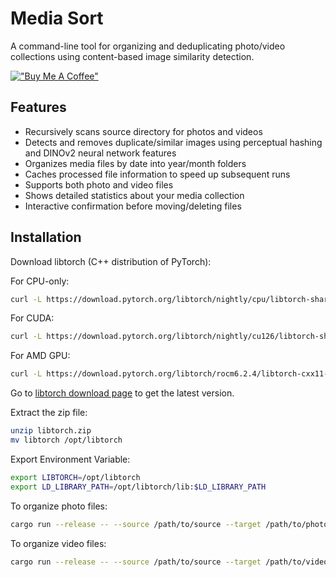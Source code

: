 # Media Sort

A command-line tool for organizing and deduplicating photo/video collections using content-based image similarity detection.

[!["Buy Me A Coffee"](https://www.buymeacoffee.com/assets/img/custom_images/orange_img.png)](https://www.buymeacoffee.com/bzhouxyz)

## Features

- Recursively scans source directory for photos and videos
- Detects and removes duplicate/similar images using perceptual hashing and DINOv2 neural network features
- Organizes media files by date into year/month folders
- Caches processed file information to speed up subsequent runs
- Supports both photo and video files
- Shows detailed statistics about your media collection
- Interactive confirmation before moving/deleting files

## Installation

Download libtorch (C++ distribution of PyTorch):

For CPU-only:

```bash
curl -L https://download.pytorch.org/libtorch/nightly/cpu/libtorch-shared-with-deps-latest.zip -o libtorch.zip
```

For CUDA:

```bash
curl -L https://download.pytorch.org/libtorch/nightly/cu126/libtorch-shared-with-deps-latest.zip -o libtorch-gpu.zip
```

For AMD GPU:

```bash
curl -L https://download.pytorch.org/libtorch/rocm6.2.4/libtorch-cxx11-abi-shared-with-deps-2.6.0%2Brocm6.2.4.zip -o libtorch-amd.zip
```

Go to [libtorch download page](https://pytorch.org/get-started/locally/) to get the latest version.

Extract the zip file:

```bash
unzip libtorch.zip
mv libtorch /opt/libtorch
```

Export Environment Variable:

```bash
export LIBTORCH=/opt/libtorch
export LD_LIBRARY_PATH=/opt/libtorch/lib:$LD_LIBRARY_PATH
```

To organize photo files:

```bash
cargo run --release -- --source /path/to/source --target /path/to/photo_target
```

To organize video files:
```bash
cargo run --release -- --source /path/to/source --target /path/to/video_target --video
```






